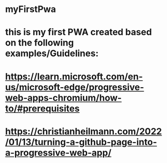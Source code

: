# myFirstPwa

# this is my first PWA created based on the following examples/Guidelines:
# https://learn.microsoft.com/en-us/microsoft-edge/progressive-web-apps-chromium/how-to/#prerequisites
# https://christianheilmann.com/2022/01/13/turning-a-github-page-into-a-progressive-web-app/